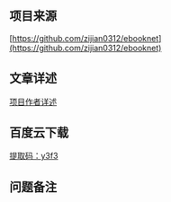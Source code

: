 ## 项目来源
[https://github.com/zijian0312/ebooknet](https://github.com/zijian0312/ebooknet)
## 文章详述
[项目作者详述](https://github.com/zijian0312/ebooknet)
## 百度云下载
[提取码：y3f3](https://pan.baidu.com/s/1dqBc6YO2g0ZjAnMZe113Eg)
## 问题备注
